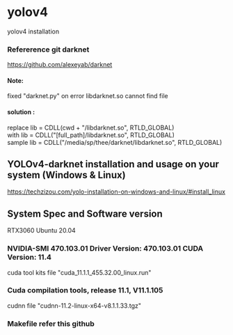 # yolov4
yolov4 installation

### Refererence git darknet
https://github.com/alexeyab/darknet <br/>
#### Note: 
fixed "darknet.py" on error libdarknet.so cannot find file <br/>
#### solution :
replace lib = CDLL(cwd + "/libdarknet.so", RTLD_GLOBAL) <br/>
with lib = CDLL("[full_path]/libdarknet.so", RTLD_GLOBAL) <br/>
sample lib = CDLL("/media/sp/thee/darknet/libdarknet.so", RTLD_GLOBAL) <br/>

## YOLOv4-darknet installation and usage on your system (Windows & Linux)
https://techzizou.com/yolo-installation-on-windows-and-linux/#install_linux

## System Spec and Software version<br/>
RTX3060 Ubuntu 20.04 <br/>
### NVIDIA-SMI 470.103.01   Driver Version: 470.103.01   CUDA Version: 11.4 <br/>
cuda tool kits file "cuda_11.1.1_455.32.00_linux.run" <br/>
### Cuda compilation tools, release 11.1, V11.1.105 <br/>
cudnn file "cudnn-11.2-linux-x64-v8.1.1.33.tgz" <br/>
### Makefile refer this github
